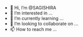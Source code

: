 - 👋 Hi, I’m @SAGISHIRA
- 👀 I’m interested in ...
- 🌱 I’m currently learning ...
- 💞️ I’m looking to collaborate on ...
- 📫 How to reach me ...

<!---
SAGISHIRA/SAGISHIRA is a ✨ special ✨ repository because its `README.md` (this file) appears on your GitHub profile.
You can click the Preview link to take a look at your changes.
--->
